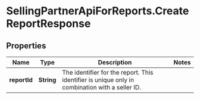 # SellingPartnerApiForReports.CreateReportResponse

## Properties

Name | Type | Description | Notes
------------ | ------------- | ------------- | -------------
**reportId** | **String** | The identifier for the report. This identifier is unique only in combination with a seller ID. | 


